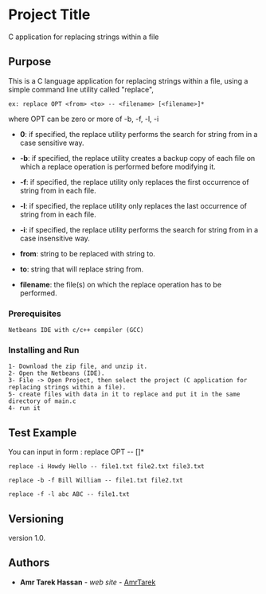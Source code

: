# Project Title

C application for replacing strings within a file

## Purpose

This is a C language application for replacing strings within a file, 
using a simple command line utility called "replace",

	ex: replace OPT <from> <to> -- <filename> [<filename>]*

where OPT can be zero or more of -b, -f, -l, -i

* **0**: if specified, the replace utility performs the search for string from 
  in a case sensitive way.
 	
* **-b**: if specified, the replace utility creates a backup copy of each file on
 which a replace operation is performed before modifying it.

* **-f**: if specified, the replace utility only replaces the first occurrence of 
 string from in each file.
  
* **-l**: if specified, the replace utility only replaces the last occurrence of 
  string from in each file.
  
* **-i**: if specified, the replace utility performs the search for string from 
  in a case insensitive way.
  
* **from**: string to be replaced with string to.
   
* **to**: string that will replace string from.
  
* **filename**: the file(s) on which the replace operation has to be performed.

### Prerequisites

```
Netbeans IDE with c/c++ compiler (GCC)
```

### Installing and Run


```
1- Download the zip file, and unzip it.
2- Open the Netbeans (IDE).
3- File -> Open Project, then select the project (C application for replacing strings within a file).
5- create files with data in it to replace and put it in the same directory of main.c
4- run it
```

## Test Example

You can input in form : replace OPT <from> <to> -- <filename> [<filename>]*
```
replace -i Howdy Hello -- file1.txt file2.txt file3.txt

replace -b -f Bill William -- file1.txt file2.txt

replace -f -l abc ABC -- file1.txt

```


## Versioning

version 1.0. 

## Authors

* **Amr Tarek Hassan** - *web site* - [AmrTarek](http://amrtarek.com/)


